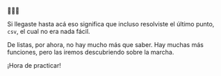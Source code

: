 :clap::clap::clap:

Si llegaste hasta acá eso significa que incluso resolviste el último punto, `csv`, el cual no era nada fácil. 

De listas, por ahora, no hay mucho más que saber. Hay muchas más funciones, pero las iremos descubriendo sobre la marcha. 

¡Hora de practicar!